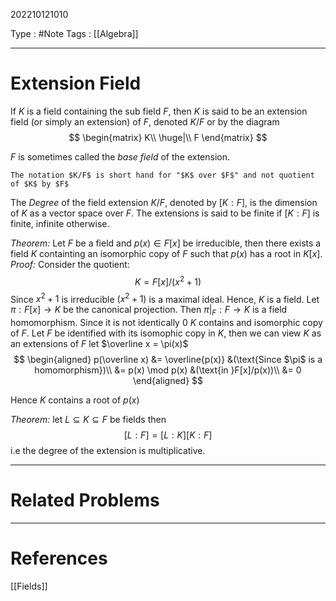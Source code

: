 202210121010

Type : #Note
Tags : [[Algebra]]

---
# Extension Field
If $K$ is a field containing the sub field $F$, then $K$ is said to be an extension
field (or simply an extension) of $F$, denoted $K / F$ or by the diagram
$$
\begin{matrix}
K\\
\huge|\\
F
\end{matrix}
$$

$F$ is sometimes called the _base field_ of the extension.

```ad-note
The notation $K/F$ is short hand for "$K$ over $F$" and not quotient of $K$ by $F$
```

The _Degree_ of the field extension $K/F$, denoted by $[K:F]$, is the dimension of $K$ as a vector space over $F$. The extensions is said to be finite if $[K:F]$ is finite, infinite otherwise.
 
_Theorem:_ Let $F$ be a field and $p(x)\in F[x]$ be irreducible, then there exists a field $K$ containting an isomorphic copy of $F$ such that $p(x)$ has a root in $K[x]$. 
_Proof:_ Consider the quotient:
$$
K = F[x]/(x^2+1)
$$
Since $x^2+1$ is irreducible $(x^2+1)$ is a maximal ideal. Hence, $K$ is a field.
Let $\pi:F[x]\to K$ be the canonical projection. Then $\pi|_{F}:F\to K$ is a field homomorphism.
Since it is not identically $0$ $K$ contains and isomorphic copy of $F$.
Let $F$ be identified with its isomophic copy in $K$, then we can view $K$ as an extensions of $F$
let $\overline x = \pi(x)$
$$
\begin{aligned}
p(\overline x) &= \overline{p(x)} &(\text{Since $\pi$ is a homomorphism})\\
&= p(x) \mod p(x) &(\text{in }F[x]/p(x))\\
&= 0
\end{aligned}
$$

Hence $K$ contains a root of $p(x)$

_Theorem:_ let $L\subseteq K\subseteq F$ be fields then
$$
[L:F] = [L:K][K:F]
$$
i.e the degree of the extension is multiplicative.


---
# Related Problems

---
# References
[[Fields]]